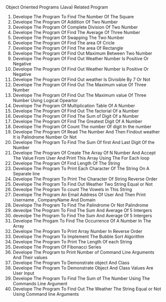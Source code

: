 Object Oriented Programs (Java) Related Program

1) Develope The Program To Find The Number Of The Square 
2) Develope The Program Of Addition Of Two Number
3) Develope The Program Of Complete Division Of Two Number
4) Develope The Program Of Find The Average Of Three Number
5) Develope The Program Of Swapping The Two Number
6) Develope The Program Of Find The area Of Cricle
7) Develope The Program Of Find The area Of Rectangle
8) Develope The Program Of Find Out Maximum Between Two Number
9) Develope The Program Of Find Out Weather Number Is Positive Or Negative
10) Develope The Program Of Find Out Weather Number Is Positive Or Negative
11) Develope The Program Of Find Out weather Is Divisible By 7 Or Not
12) Develope The Program Of Find Out The Maximum value Of Three Number
13) Develope The Program Of Find Out The Maximum value Of Three Number Using Logical Opeartor
14) Develope The Program Of Multiplication Table Of A Number
15) Develope The Program Of Find Out The factorial Of a Number
16) Develope The Program Of Find The Sum of Digit Of a Number
17) Develope The Program Of Find The Greatest Digit Of A Number
18) Develope The Program Of Count The number Of digit In the number
19) Develope The Program Of Read The Number And Then Findout weather It is Palindrome Number Or Not
20) Develope The Program To Find The Sum Of first And Last Digit Of the Number
21) Develope The Program Of Create The Array Of N Number And Accept The Value From User And Print This Array Using The For Each loop
22) Develope The Program Of Find Length Of The String
23) Develope The Program To Print Each Character Of The String On A Separate line
24) Develope The Program To Print The Character Of String Reverse Order
25) Develope The Program To Find Out Weather Two String Equal or Not
26) Deveolpe The Program To count The Vowels in This String
27) Develope The Program An Email Address Of User And Then Print Username , CompanyName And Domain
28) Develope The Program To Find The Palindrome Or Not Palindrome
29) deveolpe The Program To Find The Sum And Average Of 5 Intergers
30) deveolpe The Program To Find The Sum And Average Of 5 Intergers
31) Develope The Progam To Find The Occurrence Of A Number In The Array
32) Develope The Program To Print Array Number In Reverse Order
33) Develope The Program To Implement The Bubble Sort Algorithm
34) Develope The Program To Print The Length Of each String
35) Develope The Program Of Fibonacci Series
36) Develope The Program to Print Number of Command Line Arguments And Their values
37) Develope The Program To Demonstrate object And Class
38) Develope The Program To Demonstrate Object And Class Values Are User Input
39) Develope The Program To Find The Sum of The Number Using The Commands Line Argument
40) Develope The Program To Find Out The Weather The String Equal or Not Using Command line Arguments

